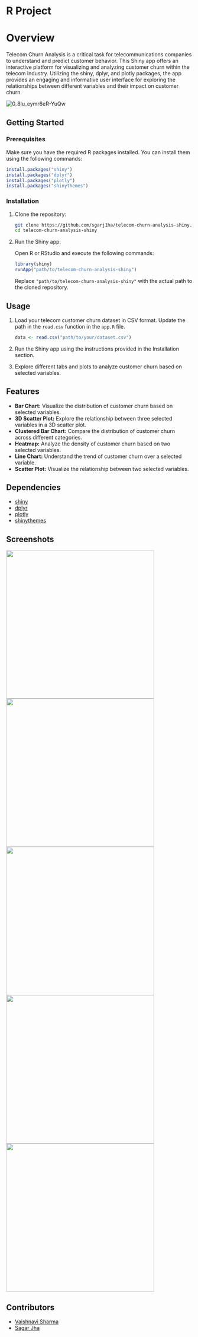 # R Project
# Overview
Telecom Churn Analysis is a critical task for telecommunications companies to understand and predict customer behavior. This Shiny app offers an interactive platform for visualizing and analyzing customer churn within the telecom industry. Utilizing the shiny, dplyr, and plotly packages, the app provides an engaging and informative user interface for exploring the relationships between different variables and their impact on customer churn.


![0_8Iu_eymr6eR-YuQw](https://github.com/sagarj1ha/R_Project/assets/111685221/bcd14258-787f-4fbe-9288-aeddc07cc20d)

## Getting Started

### Prerequisites

Make sure you have the required R packages installed. You can install them using the following commands:

```R
install.packages("shiny")
install.packages("dplyr")
install.packages("plotly")
install.packages("shinythemes")
```

### Installation

1. Clone the repository:

   ```bash
   git clone https://github.com/sgarj1ha/telecom-churn-analysis-shiny.git
   cd telecom-churn-analysis-shiny
   ```

2. Run the Shiny app:

   Open R or RStudio and execute the following commands:

   ```R
   library(shiny)
   runApp("path/to/telecom-churn-analysis-shiny")
   ```

   Replace `"path/to/telecom-churn-analysis-shiny"` with the actual path to the cloned repository.

## Usage

1. Load your telecom customer churn dataset in CSV format. Update the path in the `read.csv` function in the `app.R` file.

   ```R
   data <- read.csv("path/to/your/dataset.csv")
   ```

2. Run the Shiny app using the instructions provided in the Installation section.

3. Explore different tabs and plots to analyze customer churn based on selected variables.

## Features

- **Bar Chart:** Visualize the distribution of customer churn based on selected variables.
- **3D Scatter Plot:** Explore the relationship between three selected variables in a 3D scatter plot.
- **Clustered Bar Chart:** Compare the distribution of customer churn across different categories.
- **Heatmap:** Analyze the density of customer churn based on two selected variables.
- **Line Chart:** Understand the trend of customer churn over a selected variable.
- **Scatter Plot:** Visualize the relationship between two selected variables.

## Dependencies

- [shiny](https://cran.r-project.org/web/packages/shiny/index.html)
- [dplyr](https://cran.r-project.org/web/packages/dplyr/index.html)
- [plotly](https://cran.r-project.org/web/packages/plotly/index.html)
- [shinythemes](https://cran.r-project.org/web/packages/shinythemes/index.html)

## Screenshots

<img src ="https://github.com/sagarj1ha/R_Project/assets/111685221/ed8060ca-a055-45bc-a24e-0d6b45cd50d0" width="400">

<img src ="https://github.com/sagarj1ha/R_Project/assets/111685221/845cda8b-8e1f-4c9a-a84a-613c7266de00" width="400">

<img src ="https://github.com/sagarj1ha/R_Project/assets/111685221/dda6a45b-d839-451c-8858-2c5e8831520f" width="400">

<img src ="https://github.com/sagarj1ha/R_Project/assets/111685221/f3f0f683-6a83-48db-9cb8-819dfe9df478" width="400">

<img src ="https://github.com/sagarj1ha/R_Project/assets/111685221/54487549-ca44-4063-aa76-8dccd98a1f53" width="400">

## Contributors

- [Vaishnavi Sharma](https://github.com/Vaishnavi18s)
- [Sagar Jha](https://github.com/sagarj1ha)
  

